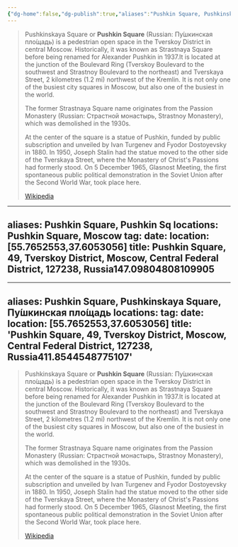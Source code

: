 ```yaml
---
{"dg-home":false,"dg-publish":true,"aliases":"Pushkin Square, Pushkinskaya, Пу́шкинская пло́щадь, Strastnaya Square","locations":"Pushkin Sq, Moscow","tag":null,"date":null,"location":[55.7652553,37.6053056],"title":"Pushkin Square, 49, Tverskoy District, Moscow, Central Federal District, 127238, Russia","permalink":"/maps/pushkin-square-49-tverskoy-district-moscow-central-federal-district-127238-russia/","dgHomeLink":true,"dgPassFrontmatter":true}
---
```


> Pushkinskaya Square or **Pushkin Square** (Russian: Пу́шкинская пло́щадь) is a pedestrian open space in the Tverskoy District in central Moscow. Historically, it was known as Strastnaya Square before being renamed for Alexander Pushkin in 1937.It is located at the junction of the Boulevard Ring (Tverskoy Boulevard to the southwest and Strastnoy Boulevard to the northeast) and Tverskaya Street, 2 kilometres (1.2 mi) northwest of the Kremlin. It is not only one of the busiest city squares in Moscow, but also one of the busiest in the world.
>
> The former Strastnaya Square name originates from the Passion Monastery (Russian: Страстной монастырь, Strastnoy Monastery), which was demolished in the 1930s.
>
> At the center of the square is a statue of Pushkin, funded by public subscription and unveiled by Ivan Turgenev and Fyodor Dostoyevsky in 1880. In 1950, Joseph Stalin had the statue moved to the other side of the Tverskaya Street, where the Monastery of Christ's Passions had formerly stood. On 5 December 1965, Glasnost Meeting, the first spontaneous public political demonstration in the Soviet Union after the Second World War, took place here.
>
> [Wikipedia](https://en.wikipedia.org/wiki/Pushkinskaya%20Square)

---
aliases: Pushkin Square, Pushkin Sq
locations: Pushkin Square, Moscow
tag:
date:
location: [55.7652553,37.6053056]
title: Pushkin Square, 49, Tverskoy District, Moscow, Central Federal District, 127238, Russia147.09804808109905
---
---
aliases: Pushkin Square, Pushkinskaya Square, Пу́шкинская пло́щадь
locations:
tag:
date:
location: [55.7652553,37.6053056]
title: 'Pushkin Square, 49, Tverskoy District, Moscow, Central Federal District, 127238, Russia411.8544548775107'
---

> Pushkinskaya Square or **Pushkin Square** (Russian: Пу́шкинская пло́щадь) is a pedestrian open space in the Tverskoy District in central Moscow. Historically, it was known as Strastnaya Square before being renamed for Alexander Pushkin in 1937.It is located at the junction of the Boulevard Ring (Tverskoy Boulevard to the southwest and Strastnoy Boulevard to the northeast) and Tverskaya Street, 2 kilometres (1.2 mi) northwest of the Kremlin. It is not only one of the busiest city squares in Moscow, but also one of the busiest in the world.
>
> The former Strastnaya Square name originates from the Passion Monastery (Russian: Страстной монастырь, Strastnoy Monastery), which was demolished in the 1930s.
>
> At the center of the square is a statue of Pushkin, funded by public subscription and unveiled by Ivan Turgenev and Fyodor Dostoyevsky in 1880. In 1950, Joseph Stalin had the statue moved to the other side of the Tverskaya Street, where the Monastery of Christ's Passions had formerly stood. On 5 December 1965, Glasnost Meeting, the first spontaneous public political demonstration in the Soviet Union after the Second World War, took place here.
>
> [Wikipedia](https://en.wikipedia.org/wiki/Pushkinskaya%20Square)

